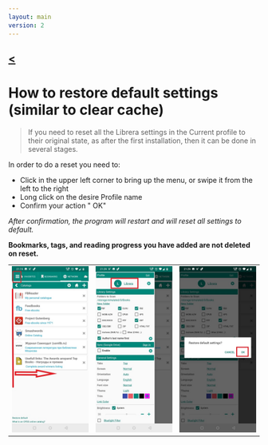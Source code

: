 ```yaml
---
layout: main
version: 2
---
```

[<](/wiki/faq/pt)
---
# How to restore default settings (similar to clear cache)

> If you need to reset all the Librera settings in the Current profile to their original state, as after the first installation, then it can be done in several stages.

In order to do a reset you need to:

 * Click in the upper left corner to bring up the menu, or swipe it from the left to the right
 * Long click on the desire Profile name 
 * Confirm your action " OK"

*After confirmation, the program will restart and will reset all settings to default.*

**Bookmarks, tags, and reading progress you have added are not deleted on reset.**


||||
|-|-|-|
|![](19.jpg)|![](20.jpg)|![](21.jpg)|

